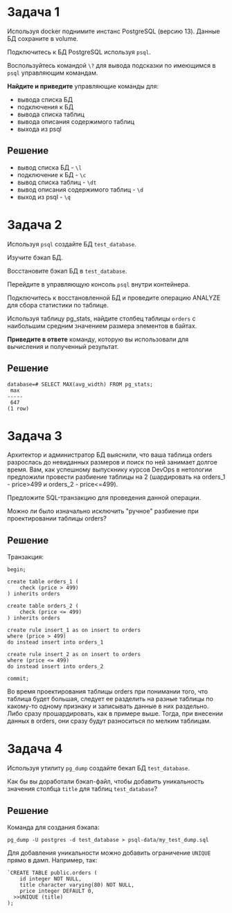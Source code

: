 Задача 1
===
Используя docker поднимите инстанс PostgreSQL (версию 13). Данные БД сохраните в volume.

Подключитесь к БД PostgreSQL используя `psql`.

Воспользуйтесь командой `\?` для вывода подсказки по имеющимся в `psql` управляющим командам.

**Найдите и приведите** управляющие команды для:

* вывода списка БД
* подключения к БД
* вывода списка таблиц
* вывода описания содержимого таблиц
* выхода из psql

Решение
---
* вывод списка БД - `\l`
* подключение к БД - `\c`
* вывод списка таблиц - `\dt`
* вывод описания содержимого таблиц - `\d`
* выход из psql - `\q`

Задача 2
===
Используя `psql` создайте БД `test_database`.

Изучите бэкап БД.

Восстановите бэкап БД в `test_database`.

Перейдите в управляющую консоль `psql` внутри контейнера.

Подключитесь к восстановленной БД и проведите операцию ANALYZE для сбора статистики по таблице.

Используя таблицу pg_stats, найдите столбец таблицы `orders` с наибольшим средним значением размера элементов в байтах.

**Приведите в ответе** команду, которую вы использовали для вычисления и полученный результат.

Решение
---
```
database=# SELECT MAX(avg_width) FROM pg_stats;
 max 
-----
 647
(1 row)
```

Задача 3
===
Архитектор и администратор БД выяснили, что ваша таблица orders разрослась до невиданных размеров и поиск по ней занимает долгое время. Вам, как успешному выпускнику курсов DevOps в нетологии предложили провести разбиение таблицы на 2 (шардировать на orders_1 - price>499 и orders_2 - price<=499).

Предложите SQL-транзакцию для проведения данной операции.

Можно ли было изначально исключить "ручное" разбиение при проектировании таблицы orders?

Решение
---

Транзакция:
```
begin;

create table orders_1 (
	check (price > 499)
) inherits orders 

create table orders_2 (
	check (price <= 499)
) inherits orders

create rule insert_1 as on insert to orders
where (price > 499)
do instead insert into orders_1 

create rule insert_2 as on insert to orders
where (price <= 499)
do instead insert into orders_2 

commit;
```
Во время проектирования таблицы orders при понимании того, что таблица будет большая, следует ее разделить на разные таблицы по какому-то одному признаку и записывать данные в них раздельно. Либо сразу прошардировать, как в примере выше. Тогда, при внесении данных в orders, они сразу будут разноситься по мелким таблицам.

Задача 4
===
Используя утилиту `pg_dump` создайте бекап БД `test_database`.

Как бы вы доработали бэкап-файл, чтобы добавить уникальность значения столбца `title` для таблиц `test_database`?

Решение
---
Команда для создания бэкапа:


`pg_dump -U postgres -d test_database > psql-data/my_test_dump.sql`

Для добавления уникальности можно добавить ограничение `UNIQUE` прямо в дамп. Например, так:
```
`CREATE TABLE public.orders (
    id integer NOT NULL,
    title character varying(80) NOT NULL,
    price integer DEFAULT 0,
  >>UNIQUE (title)
);
```